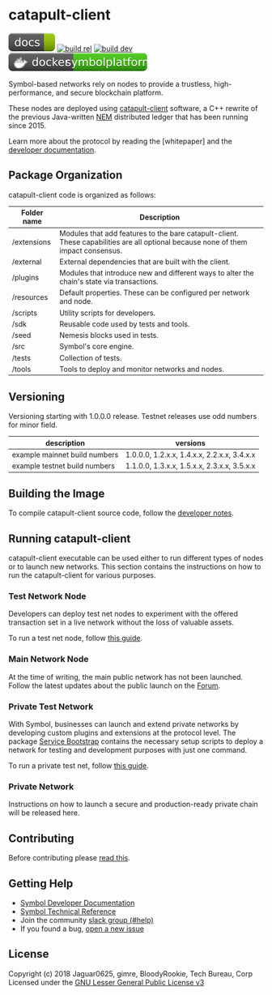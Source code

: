 # catapult-client

[![docs](badges/docs--green.svg)](https://symbol.github.io)
[![build rel](https://jenkins.symboldev.com/buildStatus/icon?subject=build%20rel&job=Symbol%2Fserver-pipelines%2Fcatapult-client-release-build)](https://jenkins.symboldev.com/job/Symbol/server-pipelines/job/catapult-client-release-build/)
[![build dev](https://jenkins.symboldev.com/buildStatus/icon?subject=build%20dev&job=Symbol%2Fserver-pipelines%2Fcatapult-client-build-catapult-project)](https://jenkins.symboldev.com/job/Symbol/server-pipelines/job/catapult-client-build-catapult-project/)
[![docker](badges/docker-symbolplatform-brightgreen.svg)](https://hub.docker.com/u/symbolplatform)

Symbol-based networks rely on nodes to provide a trustless, high-performance, and secure blockchain platform.

These nodes are deployed using [catapult-client] software, a C++ rewrite of the previous Java-written [NEM] distributed ledger that has been running since 2015.

Learn more about the protocol by reading the [whitepaper] and the  [developer documentation].

## Package Organization

catapult-client code is organized as follows:

| Folder name | Description |
| -------------|--------------|
| /extensions | Modules that add features to the bare catapult-client. These capabilities are all optional because none of them impact consensus. |
| /external | External dependencies that are built with the client. |
| /plugins | Modules that introduce new and different ways to alter the chain's state via transactions. |
| /resources | Default properties. These can be configured per network and node. |
| /scripts | Utility scripts for developers. |
| /sdk | Reusable code used by tests and tools. |
| /seed | Nemesis blocks used in tests. |
| /src | Symbol's core engine. |
| /tests | Collection of tests. |
| /tools | Tools to deploy and monitor networks and nodes. |

## Versioning

Versioning starting with 1.0.0.0 release. Testnet releases use odd numbers for minor field.

| description | versions |
|-------------|----------|
| example mainnet build numbers | 1.0.0.0, 1.2.x.x, 1.4.x.x, 2.2.x.x, 3.4.x.x |
| example testnet build numbers | 1.1.0.0, 1.3.x.x, 1.5.x.x, 2.3.x.x, 3.5.x.x |

## Building the Image

To compile catapult-client source code, follow the [developer notes](docs/README.md).

## Running catapult-client

catapult-client executable can be used either to run different types of nodes or to launch new networks. This section contains the instructions on how to run the catapult-client for various purposes.

### Test Network Node

Developers can deploy test net nodes to experiment with the offered transaction set in a live network without the loss of valuable assets.

To run a test net node, follow [this guide](https://symbol.github.io/guides/network/running-a-test-net-node.html).

### Main Network Node

At the time of writing, the main public network has not been launched. Follow the latest updates about the public launch on the [Forum].

### Private Test Network

With Symbol, businesses can launch and extend private networks by developing custom plugins and extensions at the protocol level. The package [Service Bootstrap] contains the necessary setup scripts to deploy a network for testing and development purposes with just one command.

To run a private test net, follow [this guide](https://symbol.github.io/guides/network/creating-a-private-test-net.html#creating-a-private-test-net).

### Private Network

Instructions on how to launch a secure and production-ready private chain will be released here.

## Contributing

Before contributing please [read this](CONTRIBUTING.md).

## Getting Help

- [Symbol Developer Documentation][developer documentation]
- [Symbol Technical Reference][technical reference]
- Join the community [slack group (#help)][slack]
- If you found a bug, [open a new issue][issues]

## License

Copyright (c) 2018 Jaguar0625, gimre, BloodyRookie, Tech Bureau, Corp Licensed under the [GNU Lesser General Public License v3](LICENSE.txt)

[developer documentation]: https://symbol.github.io
[Forum]: https://forum.nem.io/c/announcement
[issues]: https://github.com/symbol/catapult-client/issues
[slack]: https://join.slack.com/t/nem2/shared_invite/enQtMzY4MDc2NTg0ODgyLWZmZWRiMjViYTVhZjEzOTA0MzUyMTA1NTA5OWQ0MWUzNTA4NjM5OTJhOGViOTBhNjkxYWVhMWRiZDRkOTE0YmU
[catapult-client]: https://github.com/symbol/catapult-client
[symbol-rest]: https://github.com/symbol/catapult-rest
[Service Bootstrap]: https://github.com/symbol/symbol-bootstrap
[nem]: https://nem.io
[technical reference]: https://symbol.github.io/symbol-technicalref/main.pdf
